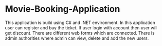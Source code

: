 # Movie-Booking-Application
This application is build using C# and .NET environment.
In this application user can register and buy the ticket.
If user login with account then user will get discount.
There are different web forms which are connected.
There is admin authorities where admin can view, delete and add the new users.
